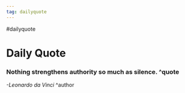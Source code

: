 ```yaml
---
tag: dailyquote
---
```


#dailyquote

# Daily Quote

### Nothing strengthens authority so much as silence. ^quote
*-Leonardo da Vinci* ^author

